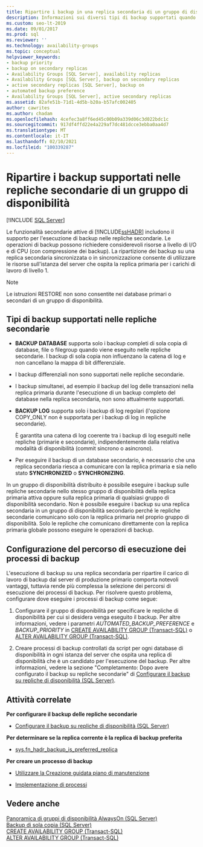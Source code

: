 ```yaml
---
title: Ripartire i backup in una replica secondaria di un gruppo di disponibilità
description: Informazioni sui diversi tipi di backup supportati quando si effettua la ripartizione dei backup in una replica secondaria di un gruppo di disponibilità Always On.
ms.custom: seo-lt-2019
ms.date: 09/01/2017
ms.prod: sql
ms.reviewer: ''
ms.technology: availability-groups
ms.topic: conceptual
helpviewer_keywords:
- backup priority
- backup on secondary replicas
- Availability Groups [SQL Server], availability replicas
- Availability Groups [SQL Server], backup on secondary replicas
- active secondary replicas [SQL Server], backup on
- automated backup preference
- Availability Groups [SQL Server], active secondary replicas
ms.assetid: 82afe51b-71d1-4d5b-b20a-b57afc002405
author: cawrites
ms.author: chadam
ms.openlocfilehash: 4cefec3a8ff6ed45c00b09a339d06c3d022bdc1c
ms.sourcegitcommit: 917df4ffd22e4a229af7dc481dcce3ebba0aa4d7
ms.translationtype: MT
ms.contentlocale: it-IT
ms.lasthandoff: 02/10/2021
ms.locfileid: "100339287"
---
```

# <a name="offload-supported-backups-to-secondary-replicas-of-an-availability-group"></a>Ripartire i backup supportati nelle repliche secondarie di un gruppo di disponibilità
[!INCLUDE [SQL Server](../../../includes/applies-to-version/sqlserver.md)]

  Le funzionalità secondarie attive di [!INCLUDE[ssHADR](../../../includes/sshadr-md.md)] includono il supporto per l'esecuzione di backup nelle repliche secondarie. Le operazioni di backup possono richiedere considerevoli risorse a livello di I/O e di CPU (con compressione dei backup). La ripartizione dei backup su una replica secondaria sincronizzata o in sincronizzazione consente di utilizzare le risorse sull'istanza del server che ospita la replica primaria per i carichi di lavoro di livello 1.  

> [!NOTE]  
>  Le istruzioni RESTORE non sono consentite nei database primari o secondari di un gruppo di disponibilità.  
  
 
##  <a name="backup-types-supported-on-secondary-replicas"></a><a name="SupportedBuTypes"></a> Tipi di backup supportati nelle repliche secondarie  
  
-   **BACKUP DATABASE** supporta solo i backup completi di sola copia di database, file o filegroup quando viene eseguito nelle repliche secondarie. I backup di sola copia non influenzano la catena di log e non cancellano la mappa di bit differenziale.  
  
-   I backup differenziali non sono supportati nelle repliche secondarie.

-   I backup simultanei, ad esempio il backup del log delle transazioni nella replica primaria durante l'esecuzione di un backup completo del database nella replica secondaria, non sono attualmente supportati. 
  
-   **BACKUP LOG** supporta solo i backup di log regolari (l'opzione COPY_ONLY non è supportata per i backup di log in repliche secondarie).  
  
     È garantita una catena di log coerente tra i backup di log eseguiti nelle repliche (primarie e secondarie), indipendentemente dalla relativa modalità di disponibilità (commit sincrono o asincrono).  
  
-   Per eseguire il backup di un database secondario, è necessario che una replica secondaria riesca a comunicare con la replica primaria e sia nello stato **SYNCHRONIZED** o **SYNCHRONIZING**.  

In un gruppo di disponibilità distribuito è possibile eseguire i backup sulle repliche secondarie nello stesso gruppo di disponibilità della replica primaria attiva oppure sulla replica primaria di qualsiasi gruppo di disponibilità secondario. Non è possibile eseguire i backup su una replica secondaria in un gruppo di disponibilità secondario perché le repliche secondarie comunicano solo con la replica primaria nel proprio gruppo di disponibilità. Solo le repliche che comunicano direttamente con la replica primaria globale possono eseguire le operazioni di backup.

##  <a name="configuring-where-backup-jobs-run"></a><a name="WhereBuJobsRun"></a> Configurazione del percorso di esecuzione dei processi di backup  
 L'esecuzione di backup su una replica secondaria per ripartire il carico di lavoro di backup dal server di produzione primario comporta notevoli vantaggi, tuttavia rende più complessa la selezione dei percorsi di esecuzione dei processi di backup. Per risolvere questo problema, configurare dove eseguire i processi di backup come segue:  
  
1.  Configurare il gruppo di disponibilità per specificare le repliche di disponibilità per cui si desidera venga eseguito il backup. Per altre informazioni, vedere i parametri *AUTOMATED_BACKUP_PREFERENCE* e *BACKUP_PRIORITY* in [CREATE AVAILABILITY GROUP &#40;Transact-SQL&#41;](../../../t-sql/statements/create-availability-group-transact-sql.md) o [ALTER AVAILABILITY GROUP &#40;Transact-SQL&#41;](../../../t-sql/statements/alter-availability-group-transact-sql.md).  
  
2.  Creare processi di backup controllati da script per ogni database di disponibilità in ogni istanza del server che ospita una replica di disponibilità che è un candidato per l'esecuzione del backup. Per altre informazioni, vedere la sezione "Completamento: Dopo avere configurato il backup su repliche secondarie" di [Configurare il backup su repliche di disponibilità &#40;SQL Server&#41;](../../../database-engine/availability-groups/windows/configure-backup-on-availability-replicas-sql-server.md).  
  
##  <a name="related-tasks"></a><a name="RelatedTasks"></a> Attività correlate  
 **Per configurare il backup delle repliche secondarie**  
  
-   [Configurare il backup su repliche di disponibilità &#40;SQL Server&#41;](../../../database-engine/availability-groups/windows/configure-backup-on-availability-replicas-sql-server.md)  
  
 **Per determinare se la replica corrente è la replica di backup preferita**  
  
-   [sys.fn_hadr_backup_is_preferred_replica](../../../relational-databases/system-functions/sys-fn-hadr-backup-is-preferred-replica-transact-sql.md)  
  
 **Per creare un processo di backup**  
  
-   [Utilizzare la Creazione guidata piano di manutenzione](../../../relational-databases/maintenance-plans/use-the-maintenance-plan-wizard.md)  
  
-   [Implementazione di processi](../../../ssms/agent/implement-jobs.md)  
  
## <a name="see-also"></a>Vedere anche  
 [Panoramica di gruppi di disponibilità AlwaysOn &#40;SQL Server&#41;](../../../database-engine/availability-groups/windows/overview-of-always-on-availability-groups-sql-server.md)   
 [Backup di sola copia &#40;SQL Server&#41;](../../../relational-databases/backup-restore/copy-only-backups-sql-server.md)   
 [CREATE AVAILABILITY GROUP &#40;Transact-SQL&#41;](../../../t-sql/statements/create-availability-group-transact-sql.md)   
 [ALTER AVAILABILITY GROUP &#40;Transact-SQL&#41;](../../../t-sql/statements/alter-availability-group-transact-sql.md)  
  
  
